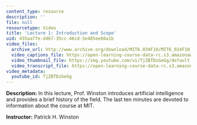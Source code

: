 ```yaml
---
content_type: resource
description: ''
file: null
resourcetype: Video
title: 'Lecture 1: Introduction and Scope'
uid: 435aa7fe-d467-35cc-46cd-5e485ee66a1b
video_files:
  archive_url: http://www.archive.org/download/MIT6.034F10/MIT6_034F10_lec01_300k.mp4
  video_captions_file: https://open-learning-course-data-rc.s3.amazonaws.com/6-034-artificial-intelligence-fall-2010/c392f6e074945c7488e5835ed9a74b7d_TjZBTDzGeGg.vtt
  video_thumbnail_file: https://img.youtube.com/vi/TjZBTDzGeGg/default.jpg
  video_transcript_file: https://open-learning-course-data-rc.s3.amazonaws.com/6-034-artificial-intelligence-fall-2010/b971a013f52a4c337fc0cf793e81b7b9_TjZBTDzGeGg.pdf
video_metadata:
  youtube_id: TjZBTDzGeGg
---
```


**Description:** In this lecture, Prof. Winston introduces artificial intelligence and provides a brief history of the field. The last ten minutes are devoted to information about the course at MIT.

**Instructor:** Patrick H. Winston